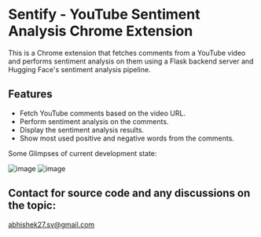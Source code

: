 # Sentify - YouTube Sentiment Analysis Chrome Extension


This is a Chrome extension that fetches comments from a YouTube video and performs sentiment analysis on them using a Flask backend server and Hugging Face's sentiment analysis pipeline.

## Features
- Fetch YouTube comments based on the video URL.
- Perform sentiment analysis on the comments.
- Display the sentiment analysis results.
- Show most used positive and negative words from the comments.


Some Glimpses of current development state:


![image](https://github.com/abhishekverma276/Sentify/assets/96565154/854762f6-f693-4f10-b34e-4166a2642819)
![image](https://github.com/abhishekverma276/Sentify/assets/96565154/f6cd464a-95a7-479d-9b05-7ed54348607a)

## Contact for source code and any discussions on the topic:
abhishek27.sv@gmail.com

